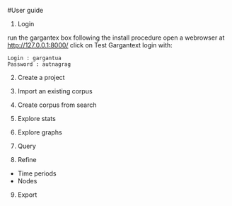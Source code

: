 #User guide

1. Login

run the gargantex box following the install procedure
open a webrowser at http://127.0.0.1:8000/
click on Test Gargantext
login with:
```
Login : gargantua
Password : autnagrag
```

2. Create a project

3. Import an existing corpus

4. Create corpus from search

5. Explore stats

6. Explore graphs

7. Query

8. Refine
* Time periods
* Nodes
9. Export
